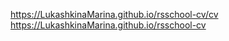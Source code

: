 <https://LukashkinaMarina.github.io/rsschool-cv/cv>
<https://LukashkinaMarina.github.io/rsschool-cv>
